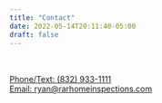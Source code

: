 ```yaml
---
title: "Contact"
date: 2022-05-14T20:11:40-05:00
draft: false
---
```


<br>
<div class="flextest-container">
  <div>
    <a href="tel:+1 (832)933-1111">
      <i class="fa-solid fa-phone fa-5x" style="color:green;"></i>
    </a>
  </div>
  
  <div>
    <a href="sms:+1 (832)933-1111">
      <i class="fa-solid fa-comment-sms fa-5x" style="color:blue;"></i>
    </a>
  </div>
  
  <div>
    <a href="mailto:ryan@rarhomeinspections.com">
      <i class="fa-solid fa-at fa-5x" style="color:white"></i>
    </a>
  </div>
  
</div>

<br>

<div>
  <a href="tel:+1 (832)933-1111">Phone/Text:&nbsp;(832)&nbsp;933-1111</a>
</div>

<div> 
  <a href="mailto:ryan@rarhomeinspections.com">Email:&nbsp;ryan@rarhomeinspections.com</a>
</div>